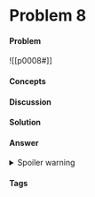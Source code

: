 # Problem 8
#### Problem
![[p0008#]]
#### Concepts
#### Discussion

#### Solution
#### Answer
<details><summary>Spoiler warning</summary>$ANSWER</details>


#### Tags